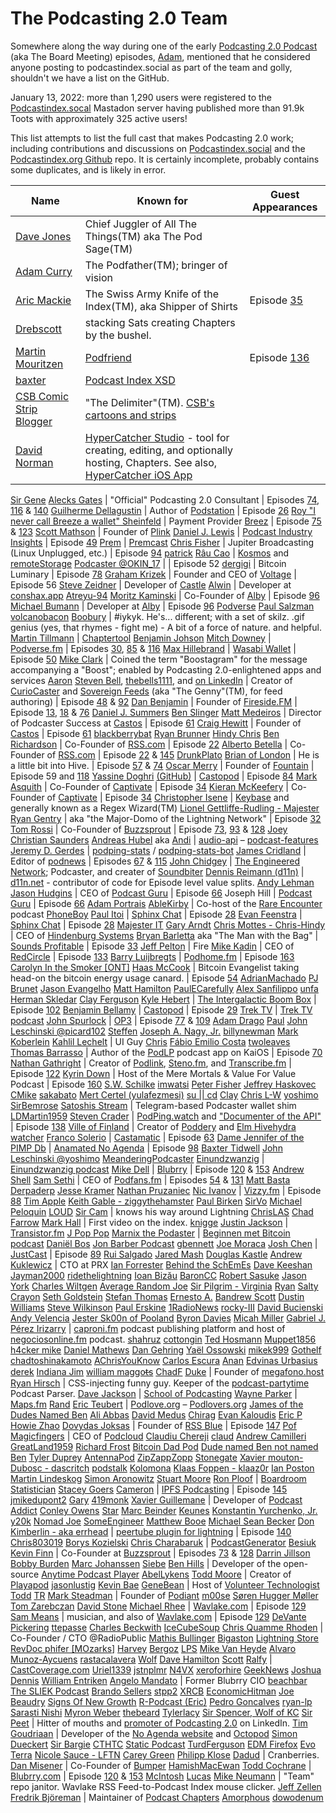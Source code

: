 # The Podcasting 2.0 Team
Somewhere along the way during one of the early [Podcasting 2.0 Podcast](https://podcastindex.org/podcast/920666) (aka The Board Meeting) episodes, [Adam](https://podcastindex.social/@adam), mentioned that he considered anyone posting to podcastindex.social as part of the team and golly, shouldn't we have a list on the GitHub.

January 13, 2022: more than 1,290 users were registered to the [Podcastindex.socal](https://podcastindex.social/) Mastadon server having published more than 91.9k Toots with approximately 325 active users!

This list attempts to list the full cast that makes Podcasting 2.0 work; including contributions and discussions on [Podcastindex.social](https://podcastindex.social) and the [Podcastindex.org Github](https://github.com/Podcastindex-org) repo. It is certainly incomplete, probably contains some duplicates, and is likely in error.

| Name | Known for | Guest Appearances |
| ---- | --------- | ----------------- |
[Dave Jones](https://podcastindex.social/@dave) | Chief Juggler of All The Things(TM) aka The Pod Sage(TM)
[Adam Curry](https://podcastindex.social/@adam) | The Podfather(TM); bringer of vision
[Aric Mackie](https://podcastindex.social/@aric) | The Swiss Army Knife of the Index(TM), aka Shipper of Shirts | Episode [35](http://adam.curry.com/html/PC203520210430Podcas-6cKvbPGTmjrbwCdHNtWZ6R9D3lH9mq.html)
[Drebscott](https://podcastindex.social/@Drebscott) | stacking Sats creating Chapters by the bushel.
[Martin Mouritzen](https://podcastindex.social/@martin) | [Podfriend](https://www.podfriend.com/) | Episode [136](http://adam.curry.com/html/PC2013620230609Podca-Gj7x9NVBkkV4zxCtJ00bdgQbGPvXbf.html)
[baxter](https://podcastindex.social/@baxter) | [Podcast Index XSD](https://github.com/Podcastindex-org/podcast-namespace/blob/main/docs/schema/podcast-schema.md)
[CSB Comic Strip Blogger](https://podcastindex.social/@csb) | "The Delimiter"(TM). [CSB's cartoons and strips](https://comicstripblog.com/)
[David Norman](https://podcastindex.social/@hypercatcher) | [HyperCatcher Studio](https://studio.hypercatcher.com/) - tool for creating, editing, and optionally hosting, Chapters. See also, [HyperCatcher iOS App](https://hypercatcher.app.link/K0Nv4P7YB5)
[Sir Gene](https://noagendasocial.com/@genen)
[Alecks Gates](https://activitypub.agates.io/users/agates) | "Official" Podcasting 2.0 Consultant | Episodes [74](http://adam.curry.com/html/PC207420220218Podcas-5LwJlBc82BTBMLQ8kwN3Zw4xqsM5xq.html), [116](http://adam.curry.com/html/PC20116202320106Podc-GCCqnzHw5GR1BFSMRwKp7Pzv5gcVkz.html) & [140](http://adam.curry.com/html/PC2014020230707Podca-Fm5MLDz8XFL9ZKC7NVJJ0chXRKwxqh.html)
[Guilherme Dellagustin](https://fosstodon.org/@dellagustin) | Author of [Podstation](https://podstation.github.io/) | Episode [26](http://adam.curry.com/html/PC202620210226Podcas-TVkr2jRWSzm7M8kDNvfJLsXd4X1nKx.html)
[Roy "I never call Breeze a wallet" Sheinfeld](https://podcastindex.social/@kingonly) | Payment Provider [Breez](https://breez.technology/) | Episode [75](http://adam.curry.com/html/PC207520220225Podcas-N6msb4sWjClGJ7VRlW7QlSl2LNPJmL.html) & [123](http://adam.curry.com/html/PC2012320230224Podca-c61zMdSzG4DCL49VjssLbrxg49NhhL.html)
[Scott Mathson](https://github.com/scottmathson) | Founder of [Plink](https://plinkhq.com/)
[Daniel J. Lewis](https://podcastindex.social/@theDanielJLewis) | [Podcast Industry Insights](https://podcastindustryinsights.com/) | Episode [49](http://adam.curry.com/html/PC204920210806Podcas-qjplnc0f5VKvZwHR5ZbXxtSW2m6msc.html)
[Prem](https://podcastindex.social/@Premitive1) | [Premcast](https://premcast.net)
[Chris Fisher](https://www.linkedin.com/in/chriswfisher/) | Jupiter Broadcasting (Linux Unplugged, etc.) | Episode [94](http://adam.curry.com/html/PC209420220722Podcas-Qk7KGKZ4xZHcRh4D7RRJDchqwrVtxf.html)
[patrick](https://podcastindex.social/@patrick)
[Râu Cao](https://kosmos.social/@raucao) | [Kosmos](https://kosmos.org/) and [remoteStorage](https://remotestorage.io/)
[Podcaster @OKIN_17](https://linktr.ee/FromTheJump) | | Episode 52
[dergigi](https://github.com/dergigi) | Bitcoin Luminary | Episode [78](http://adam.curry.com/html/PC207720220318Podcas-c6tB5Z513kQBm75Gq0hXc5ThbXjPhF.html)
[Graham Krizek](https://blog.getvoltage.io/author/graham/) | Founder and CEO of [Voltage](https://voltage.cloud/) | Episode 56
[Steve Zeidner](https://podcastindex.social/@snowninja) | Developer of [Castle](https://castleplayer.com/)
[Alwin](https://podcastindex.social/@Alwin) | Developer at [conshax.app](https://conshax.app)
[Atreyu-94](https://github.com/Atreyu-94)
[Moritz Kaminski](https://github.com/MoritzKa) | Co-Founder of [Alby](https://getalby.com) | Episode [96](http://adam.curry.com/html/PC209620220805Podcas-Kv06gC8nxMcGmPbTVNSxQcR18r91rc.html)
[Michael Bumann](https://podcastindex.social/web/@bumi@kosmos.social) | Developer at [Alby](https://getalby.com) | Episode [96](http://adam.curry.com/html/PC209620220805Podcas-Kv06gC8nxMcGmPbTVNSxQcR18r91rc.html)
[Podverse](https://podcastindex.social/web/@podverse)
[Paul Salzman](https://podcastindex.social/@psimac)
[volcanobacon](https://github.com/valcanobacon)
[Boobury](https://noagendasocial.com/@Boo_BuryMothman) | #iykyk. He's... different; with a set of skilz. .gif genius (yes, that rhymes - fight me) - A bit of a force of nature. and helpful.
[Martin Tillmann](https://github.com/Mtillmann) | [Chaptertool](https://mtillmann.github.io/chaptertool/)
[Benjamin Johson](https://github.com/BennyKJohnson)
[Mitch Downey](https://podcastindex.social/@mitch) | [Podverse.fm](https://podverse.fm/) | Episodes [30](http://adam.curry.com/html/PC203020210326Podcas-Jf586kR7hjcFrcj0zrdNZBxMfh8ZPk.html), [85](http://adam.curry.com/html/PC208520220513Podcas-lCjCV7rQsplH0FXDNmqTtP5T8rSslw.html) & [116](http://adam.curry.com/html/PC20116202320106Podc-GCCqnzHw5GR1BFSMRwKp7Pzv5gcVkz.html)
[Max Hillebrand](https://podcastindex.social/@maxhillebrand) | [Wasabi Wallet](https://wasabiwallet.io/) | Episode [50](http://adam.curry.com/html/PC205020210813Podcas-n6KRZ4qb827P30PgBqfRCtG1BHk0kP.html)
[Mike Clark](https://podcastindex.social/@Aerostatica) | Coined the term "Boostagram" for the message accompanying a "Boost"; enabled by Podcasting 2.0-enlightened apps and services
[Aaron](https://podcastindex.social/@aaron)
[Steven Bell](https://podcastindex.social/@StevenB), [thebells1111](https://github.com/thebells1111), and [on LinkedIn](https://www.linkedin.com/in/steven-bell-37671923a/) | Creator of [CurioCaster](https://curiocaster.com/) and [Sovereign Feeds](https://sovereignfeeds.com/) (aka "The Genny"(TM), for feed authoring) | Episode [48](http://adam.curry.com/html/PC204820210730Podcas-87zv2trwWQxcBVJpmPGSLqxnV5Lqtz.html) & [92](http://adam.curry.com/html/PC209220220701Podcas-vnW5xB27czHKppKt4WJlzJKLZZVmhN.html)
[Dan Benjamin](https://podcastindex.social/@danbenjamin) | Founder of [Fireside.FM](https://fireside.fm/) | Episode [13](http://adam.curry.com/html/PC201220201127Podcas-klTpVKlpsJHrs2MMpQlpMw8fkQftTG.html), [18](http://adam.curry.com/html/PC201820210101Podcas-s2NPqCPs1FbkckGgWVpxMG6fgL9JVH.html) & [76](http://adam.curry.com/html/PC207620220304Podcas-W2FTrnXglvd1rnKlSp4dq0sGTR7DWR.html)
[Daniel J. Summers](https://podcastindex.social/@danieljsummers)
[Ben Slinger](https://github.com/bslinger)
[Matt Medeiros](https://podcastindex.social/@CastosMatt) | Director of Podcaster Success at [Castos](https://castos.com) | Episode [61](http://adam.curry.com/html/PC206120211105Podcas-fCk8DVCWWtK8Whdxvp55Cb3nq1Nk6S.html)
[Craig Hewitt](https://castos.com) | Founder of [Castos](https://castos.com) | Episode [61](http://adam.curry.com/html/PC206120211105Podcas-fCk8DVCWWtK8Whdxvp55Cb3nq1Nk6S.html)
[blackberrybat](https://podcastindex.social/@blackberrybat)
[Ryan Brunner](https://github.com/BennyKJohnson)
[Hindy Chris](https://podcastindex.social/@cmottes)
[Ben Richardson](https://podcastindex.social/@Ben)  | Co-Founder of [RSS.com](https://rss.com/) | Episode [22](http://adam.curry.com/html/PC202220210129Podcas-Kj8pLFSLVvbMMq2jz3bxJH9p0Rjm4B.html)
[Alberto Betella](https://podcastindex.social/@alberto) | Co-Founder of [RSS.com](https://rss.com/) | Episode [22](http://adam.curry.com/html/PC202220210129Podcas-Kj8pLFSLVvbMMq2jz3bxJH9p0Rjm4B.html) & [145](http://adam.curry.com/html/PC2014520230908Podca-jRxdv2xL5Hpc4xvJtS8082t7PVnfNF.html)
[DrunkPlato](https://podcastindex.social/@drunkplato)
[Brian of London](https://podcastindex.social/@brianoflondon) | He is a little bit into Hive. | Episode [57](http://adam.curry.com/html/PC205720211008Podcas-Z7qSx1X16NGXDBv7d7Nb7F4tsMjr9w.html) & [74](http://adam.curry.com/html/PC207420220218Podcas-5LwJlBc82BTBMLQ8kwN3Zw4xqsM5xq.html)
[Oscar Merry](https://podcastindex.social/@merryoscar) | Founder of [Fountain](https://www.fountain.fm/) | Episode 59 and [118](http://adam.curry.com/html/PC2011820230120Podca-XrMfvwqZMRbTmx9Jw300650G2kmfZG.html)
[Yassine Doghri](https://podcastindex.social/@yassinedoghri) [(GitHub)](https://github.com/yassinedoghri) | [Castopod](https://castopod.org/) | Episode [84](http://adam.curry.com/html/PC208420220506Podcas-9vksRH4FlPRKdPB0QqFRHZ1GnmRNbz.html)
[Mark Asquith](https://podcastindex.social/@MrAsquith) | Co-Founder of [Captivate](https://www.captivate.fm/) | Episode [34](http://adam.curry.com/html/PC203420210423Podcas-DF1zdlG5NcJV1PlHvL4tZLjSFBlxXT.html)
[Kieran McKeefery](https://podcastindex.social/@kieranmckeefery) | Co-Founder of [Captivate](https://www.captivate.fm/) | Episode [34](http://adam.curry.com/html/PC203420210423Podcas-DF1zdlG5NcJV1PlHvL4tZLjSFBlxXT.html)
[Christopher Isene](https://podcastindex.social/@cisene) | [Keybase](https://keybase.io/cisene) and generally known as a Regex Wizard(TM)
[Lionel Gettliffe-Rudling - Majester](https://github.com/Majester)
[Ryan Gentry](https://lightninglabs.substack.com/) | aka "the Major-Domo of the Lightning Network" | Episode [32](http://adam.curry.com/html/PC203220210409Podcas-vwpdV3CNhhvMjJpsMv3Ms1T7hHQmjF.html)
[Tom Rossi](https://podcastindex.social/@tomrossi7) | Co-Founder of [Buzzsprout](https://www.buzzsprout.com/) | Episode [73](ttp://adam.curry.com/html/PC207320220211Podcas-5Cj46VJQFq4kH9QcfZQSD1q0FlBJTb.html), [93](http://adam.curry.com/html/PC209320220715Podcas-HRkzknnrhMsLc3q0LMRPKqR4ZhLjpg.html) & [128](http://adam.curry.com/html/PC2012820230407Podca-fQn4H91S75X8VGXtLXNjSLdcLLqRTC.html)
[Joey](https://podcastindex.social/@joey)
[Christian Saunders](https://github.com/kilobit)
[Andreas Hubel](https://github.com/saerdnaer) aka [Andi](http://podcastindex.social/@andi) | [audio-api](http://github.com/saerdnaer/audio-api/) – [podcast-features](https://github.com/saerdnaer/podcast-features)
[Jeremy D. Gerdes](https://podcastindex.social/@seakintruth) | [podping-stats](https://seakintruth.github.io/podping-stats/mastodon-toot-bot-hive/stats/) / [podping-stats-bot](https://podcastindex.social/@podping_stats_toot_bot)
[James Cridland](https://podcastindex.social/@jamescridland) | Editor of [podnews](https://podnews.net/) | Episodes [67](http://adam.curry.com/html/PC206720211224Podcas-BZ60QL6SPP8rfWdBqhbHdgwlCcbsSF.html) & [115](http://adam.curry.com/html/PC2011520221230Podca-pMcT8GzfLKG2lnJwl2wfdbd2SBtDQq.html)
[John Chidgey](https://engineered.space/users/chidgey) | [The Engineered Network](https://engineered.network/); Podcaster, and creater of [Soundbiter](https://johnchidgey.github.io/)
[Dennis Reimann (d11n)](https://bitcoinhackers.org/@d11n) | [d11n.net](https://d11n.net/) - contributor of code for Episode level value splits.
[Andy Lehman](https://podcastindex.social/@Lehmancreations)
[Jason Hudgins](https://podcastindex.social/@podcastguru) | CEO of [Podcast Guru](https://podcastguru.io/) | Episode [66](http://adam.curry.com/html/PC206620211217Podcas-8JZbq9hCG5f8mzLqGHwNzJl12rV91D.html)
Joseph Hill | [Podcast Guru](https://podcastguru.io/) | Episode [66](http://adam.curry.com/html/PC206620211217Podcas-8JZbq9hCG5f8mzLqGHwNzJl12rV91D.html)
[Adam Portrais](https://podcastindex.social/@adamportrais)
[AbleKirby](https://podcastindex.social/@ablekirby) | Co-host of the [Rare Encounter](https://rareencounter.net/) podcast
[PhoneBoy](https://podcastindex.social/@phoneboy)
[Paul Itoi](https://github.com/pitoi) | [Sphinx Chat](https://sphinx.chat/) | Episode [28](http://adam.curry.com/html/PC202820210312Podcas-j4B3LBWzLSTrsljrXpwfvdVknZh9NM.html)
[Evan Feenstra](https://github.com/Evanfeenstra) | [Sphinx Chat](https://sphinx.chat/) | Episode [28](http://adam.curry.com/html/PC202820210312Podcas-j4B3LBWzLSTrsljrXpwfvdVknZh9NM.html)
[Majester IT](https://podcastindex.social/@Miyagiyoda)
[Gary Arndt](https://podcastindex.social/@EverythingEverywhere)
[Chris Mottes - Chris-Hindy](https://github.com/Chris-Hindy) | CEO of [Hindenburg Systems](https://hindenburg.com/)
[Bryan Barletta](https://twitter.com/bryanbarletta) aka "The Man with the Bag" | [Sounds Profitable](https://soundsprofitable.com/) | Episode [33](http://adam.curry.com/html/PC203320210406Podcas-rHkL28nJ6XBdRmWcCwRBGMps3r2j9p.html)
[Jeff Pelton](https://github.com/comster) | Fire
[Mike Kadin](https://podcastindex.social/@mkadin) | CEO of [RedCircle](https://redcircle.com/) | Episode [133](http://adam.curry.com/html/PC2013320230519Podca-MB6Wp7j2fbRbnW0PMGtZDd73vpMwcS.html)
[Barry Luijbregts](https://podcastindex.social/@podhome) | [Podhome.fm](https://podhome.fm) | Episode [163](https://www.podpage.com/podcasting-20/163-storage-power/)
[Carolyn In the Smoker [ONT]](https://podcastindex.social/@blaney)
[Haas McCook](https://hassmccook.medium.com/) | Bitcoin Evangelist taking head-on the bitcoin energy usage canard. | Episode [54](http://adam.curry.com/html/PC205420210917Podcas-bxSsTNn1z0KbP5KMMBxT8rtNZBHpXW.html)
[AdrianMachado](https://github.com/AdrianMachado)
[PJ Brunet](https://bitcoinhackers.org/@pj)
[Jason Evangelho](https://podcastindex.social/@Jason)
[Matt Hamilton](https://noagendasocial.com/@eriner)
[PaulECarefully](https://noagendasocial.com/@paulecarefully)
[Alex Sanfilippo](https://github.com/Alex-Sanfilippo)
[unfa](https://mastodon.social/@unfa)
[Herman Skledar](https://podcastindex.social/@hermanskledar)
[Clay Ferguson](https://fosstodon.org/@TheRealClay)
[Kyle Hebert](https://podcastindex.social/@kyle) | [The Intergalactic Boom Box](https://podcastindex.org/podcast/3758236) | Episode [102](http://adam.curry.com/html/PC2010220220916Podca-7xmJzR6ZgFR0kDcVLTbNSW2h84j3wp.html)
[Benjamin Bellamy](https://podcastindex.social/@benjaminbellamy) | [Castopod](https://castopod.org/) | Episode [29](http://adam.curry.com/html/PC202920210319Podcas-zWMn5T8bHKPR2fCbt7KWv50RsCtstf.html)
[Trek TV](https://podcastindex.social/@trektv) | [Trek TV podcast](https://trektvpodcast.com)
[John Spurlock](https://podcastindex.social/@js) | [OP3](https://op3.dev) | Episode [77](http://adam.curry.com/html/PC207720220311Podcas-GV5SqdxhMWcCtR4lKJSglll4gKK4JG.html) & [109](http://adam.curry.com/html/PC2010920221104Podca-j5WFdWg2fN5Zw5R13SlGgv7QJ8fGtH.html)
[Adam Drago](https://podcastindex.social/@atdrago)
[Paul](https://podcastindex.social/@sphinx_chat)
[John Leschinski @picard102](https://github.com/picard102)
[Steffen](https://podcastindex.social/@sws)
[Joseph A. Nagy, Jr.](https://podcastindex.social/web/@janagyjr)
[billynewman](https://podcastindex.social/@billynewman)
[Mark Koberlein](https://podcastindex.social/@mkober)
[Kahlil Lechelt](https://podcastindex.social/@kahlil) | UI Guy
[Chris](https://podcastindex.social/@cmtonkinson)
[Fábio Emilio Costa](https://github.com/fabiocosta0305)
[twoleaves](https://github.com/TwoLeaves)
[Thomas Barrasso](https://github.com/masterial) | Author of the [PodLP](https://podlp.com/) podcast app on KaiOS | Episode [70](http://adam.curry.com/html/PC207020220121Podcas-Dj423qrffjnmCFrRVhk46DtF8xMC6l.html)
[Nathan Gathright](https://xoxo.zone/@nathan) | Creator of [Podlink](https://pod.link), [Steno.fm](https://steno.fm), and [Transcribe.fm](https://transcribe.fm) | Episode [122](http://adam.curry.com/html/PC2012220230217Podca-9RkF6B5Bxg2D9pwpMmSTCd0fXzSnGZ.html)
[Kyrin Down](https://podcastindex.social/@Meremortals) | Host of the Mere Mortals & Value For Value Podcast | Episode [160](https://www.podpage.com/podcasting-20/160-forced-choice/)
[S.W. Schilke](https://github.com/swschilke)
[imwatsi](https://podcastindex.social/web/@imwatsi)
[Peter Fisher](https://github.com/pfwd)
[Jeffrey Haskovec](https://haskovec.social/@jeff)
[CMike](https://podcastindex.social/@CMike)
[sakabato](https://podcastindex.social/@sakabato)
[Mert Certel (yulafezmesi)](https://github.com/yulafezmesi)
[su \|\| cd](https://podcastindex.social/@suorcd)
[Clay](https://mastodon.technology/@wclayf)
[Chris L-W](https://podcastindex.social/@chrislw)
[yoshimo](https://github.com/yoshimo)
[SirBemrose](https://podcastindex.social/@SirBemrose)
[Satoshis Stream](https://podcastindex.social/@satoshisstream) | Telegram-based Podcaster wallet shim
[LDMartin1959](https://podcastindex.social/@LDMartin1959)
[Steven Crader](https://podcastindex.social/@steven) | [PodPing.watch](https://podping.watch/) and ["Documenter of the API"](https://github.com/Podcastindex-org/docs-api) | Episode [138](http://adam.curry.com/html/PC2013820230623Podca-j8kPdLxKh5LCg7MH9bxCPHw3zn41j0.html)
[Ville of Finland](https://podcastindex.social/@ville) | Creator of [Poddery](https://poddery.netlify.app/) and [Elm Hivehydra watcher](https://hivehydra.netlify.app/)
[Franco Solerio](https://podcastindex.social/@francosolerio) | [Castamatic](https://castamatic.com/) | Episode [63](http://adam.curry.com/html/PC206320211119Podcas-CBrjDCvkN0tR8gKZWkDXVzTKT8Mzv6.html)
[Dame Jennifer of the PIMP Db](https://podcastindex.social/@jennifer) | [Anamated No Agenda](https://noagendatube.com/video-channels/animated_no_agenda/videos) | Episode [98](http://adam.curry.com/html/PC209820220819Podcas-cM8tNw4VX2fgWnwbmGXmG3BHQnjgTM.html)
[Baxter Tidwell](https://github.com/betpagal)
[John Leschinski @yoshimo](https://github.com/yoshimo)
[MeanderingPodcaster](https://podcastindex.social/@MeanderingPodcaster)
[Einundzwanzig](https://podcastindex.social/@einundzwanzig) | [Einundzwanzig podcast](https://einundzwanzig.space/)
[Mike Dell](https://podcastindex.social/@mgdell) | [Blubrry](https://blubrry.com) | Episode [120](http://adam.curry.com/html/PC2012020230203Podca-dxCZPJL6fpmsRpDv4C5hn0qd96wFl2.html) & [153](http://adam.curry.com/html/PC2015320231103Podca-BfSG1jdMMmx5t4xqSH7Sgcj5KkRFwB.html)
[Andrew Shell](https://github.com/andrewshell)
[Sam Sethi](https://podcastindex.social/@samsethi) | CEO of [Podfans.fm](https://podfans.fm/) | Episodes [54](http://adam.curry.com/html/PC203120210402Podcas-z6N0LFfJlnpR5wCq0rqchlN3sFBHn9.html) & [131](http://adam.curry.com/html/PC2013120230505Podca-FcnfdJLqQcScqSpnjKhXTqhhtRLlqD.html)
[Matt Basta](https://github.com/mattbasta)
[Derpaderp](https://podcastindex.social/@Derpaderp)
[Jesse Kramer](https://podcastindex.social/@jessekramer)
[Nathan Pruzaniec](https://github.com/npruzaniec)
[Nic Ivanov](https://vizzy.fm) | [Vizzy.fm](https://vizzy.fm) | Episode [88](http://adam.curry.com/html/PC208820220603Podcas-PKCTfbh48cdx8tL1k0CRdzFPb6wFfZ.html)
[Tim Apple](https://podcastindex.social/@nixer)
[Keith Gable - ziggythehamster](https://github.com/ziggythehamster)
[Paul Birken](https://podcastindex.social/@tonewrecker)
[SirVo](https://noagendasocial.com/@dowodenum)
[Michael Peloquin](https://github.com/mmp7700)
[LOUD](https://podcastindex.social/@LOUD)
[Sir Cam](https://noagendasocial.com/@cam) | knows his way around Lightning
[ChrisLAS](https://podcastindex.social/@ChrisLAS)
[Chad Farrow](https://podcastindex.social/@ChadF)
[Mark Hall](https://podcastindex.social/@markhallfilm) | First video on the index.
[knigge](https://podcastindex.social/@knigge)
[Justin Jackson](https://github.com/mijustin) | [Transistor.fm](https://transistor.fm/)
[J Pop Pop](https://podcastindex.social/@JpaPoppopa)
[Marnix the Podaster](https://podcastindex.social/@marnix) | [Beginnen met Bitcoin podcast](https://beginnenmetbitcoin.com/)
[Daniël Bos](https://podcastindex.social/@corani)
[Jon Barber Podcast](https://podcastindex.social/@mlk7000)
[gbennett](https://podcastindex.social/@gbennett)
[Joe Moraca](https://github.com/joemoraca)
[Josh Chen](https://github.com/montekaka) | [JustCast](https://www.justcast.com/) | Episode [89](http://adam.curry.com/html/PC208920220610Podcas-1V6wr7Gszp9WR1XHnLjTLNfvmqVz6C.html)
[Rui Salgado](https://github.com/ruisalgado)
[Jared Mash](https://podcastindex.social/@jarednxx)
[Douglas Kastle](https://github.com/douglaskastle)
[Andrew Kuklewicz](https://github.com/kookster) | CTO at PRX
[Ian Forrester](https://mas.to/@cubicgarden)
[Behind the SchEmEs](https://podcastindex.social/@behindthesch3m3s)
[Dave Keeshan](https://podcastindex.social/@davekeeshan)
[Jayman2000](https://github.com/Jayman2000)
[ridethelightning](https://podcastindex.social/@ridethelightning)
[Ioan Bizău](https://github.com/ibz)
[BaronCC](https://podcastindex.social/@BaronCC)
[Robert Sasuke](https://podcastindex.social/@robsasuke)
[Jason York](https://podcastindex.social/@jasonyork)
[Charles Wiltgen](https://github.com/CharlesWiltgen)
[Average Random Joe](https://github.com/AverageRandomJoe)
[Sir Pilgrim - Virginia](https://noagendasocial.com/@ThePilgrim)
[Ryan](https://podcastindex.social/@aqualith)
[Salty Crayon](https://podcastindex.social/@Salty_Crayon@mastodon.social)
[Seth Goldstein](https://podcastindex.social/@goldsteinmedia)
[Stefan Thomas](https://github.com/justmoon)
[Ernesto A.](https://podcastindex.social/@ernestoacostame)
[Bandrew Scott](https://pod.social/@bandrew)
[Dustin Williams](https://podcastindex.social/@dustin)
[Steve Wilkinson](https://podcastindex.social/@cgWerks)
[Paul Erskine](https://podcastindex.social/@perskine)
[1RadioNews](https://podcastindex.social/@1radionews)
[rocky-III](https://github.com/rocky-III)
[David Bucienski](https://noagendasocial.com/@DavidB)
[Andy Velencia](https://podcastindex.social/@vandys)
[Jester Sk00n of Pooland](https://noagendasocial.com/@PawelK)
[Byron Davies](https://podcastindex.social/@byron)
[Micah Miller](https://podcastindex.social/@sircodesalot)
[Gabriel J. Pérez Irizarry](https://podcastindex.social/@gabriel) | [caproni.fm](https://caproni.fm/) podcast publishing platform and host of [negociosonline.fm](https://www.negociosonline.fm/) podcast.
[shahruz](https://podcastindex.social/@shahruz)
[cottongin](https://podcastindex.social/@cottongin)
[Ted Hosmann](https://github.com/tedhosmann)
[Muppet1856](https://podcastindex.social/@Muppet1856)
[h4cker mike](https://podcastindex.social/@h4ckermike)
[Daniel Mathews](https://podcastindex.social/@dannyboy)
[Dan Gehring](https://noagendasocial.com/@NameRedacted)
[Yaël Ossowski](https://podcastindex.social/@yael)
[mikek999](https://github.com/mikek999)
[Gothelf](https://podcastindex.social/@gothelf)
[chadtoshinakamoto](https://podcastindex.social/@chadtoshinakamoto)
[AChrisYouKnow](https://podcastindex.social/web/@Chris803019)
[Carlos Escura](https://github.com/carlosescura)
[Anan](https://podcastindex.social/@listnr)
[Edvinas Urbasius](https://podcastindex.social/@edvinasurbasius)
[derek](https://podcastindex.social/@derek)
[Indiana Jim](https://podcastindex.social/@indianajim)
[william maggot̶s](https://liberal.city/@wjmaggos)
[ChadF](https://noagendasocial.com/@farrocha)
[Duke](https://github.com/dukex) | Founder of [megafono.host](https://www.megafono.host/)
[Ryan Hirsch](https://podcastindex.social/@RyanHirsch) | CSS-injecting funny guy. Keeper of the [podcast-partytime](https://www.npmjs.com/package/podcast-partytime) Podcast Parser.
[Dave Jackson](https://podcastindex.social/@davejackson) | [School of Podcasting](https://schoolofpodcasting.com/)
[Wayne Parker](https://podcastindex.social/@waynejparker) | [Maps.fm](https://maps.fm)
[Rand](https://podcastindex.social/@Rand)
[Eric Teubert](https://podcastindex.social/@ericteubert) | [Podlove.org](https://podlove.org) – [Podlovers.org](https://podlovers.org)
[James of the Dudes Named Ben](https://podcastindex.social/@james)
[Ali Abbas](https://podcastindex.social/@aliabbas)
[David Medus](https://social.medusmedia.com/@medus)
[Chirag](https://github.com/chiragnd)
[Evan Kaloudis](https://podcastindex.social/@zeus)
[Eric P](https://github.com/ericpp)
[Howie Zhao](https://github.com/howiezhao)
[Dovydas Joksas](https://github.com/joksas) | Founder of [RSS Blue](https://rssblue.com/) | Episode [147](http://adam.curry.com/html/PC2014720230922Podca-X2f5GDQ25Rjshg5sWLHNNf6V1F0W3D.html)
[Pof Magicfingers](https://github.com/PofMagicfingers) | CEO of [Podcloud](https://github.com/podCloud)
[Claudiu Chereji](https://podcastindex.social/@Imnogenius)
[claud](https://podcastindex.social/@claudchereji)
[Andrew Camilleri](https://github.com/Kukks)
[GreatLand1959](https://podcastindex.social/web/@GreatLand1959)
[Richard Frost](https://podcastindex.social/@rfrost)
[Bitcoin Dad Pod](https://podcastindex.social/@bdadpod)
[Dude named Ben not named Ben](https://noagendasocial.com/@cam)
[Tyler Duprey](https://podcastindex.social/@tylerduprey)
[AntennaPod](https://fosstodon.org/@AntennaPod)
[ZipZappZopp](https://podcastindex.social/@SnakeMcduckets)
[Stonegate](https://github.com/stonega)
[Xavier mouton-Dubosc - dascritch](https://github.com/dascritch)
[podstalk](https://podcastindex.social/@podstalk)
[Kolomona](https://podcastindex.social/@Kolomona)
[Klaas Foppen - klaaz0r](https://github.com/klaaz0r)
[Ian Poston](https://github.com/iposton)
[Martin Lindeskog](https://podcastindex.social/web/@Lyceum)
[Simon Aronowitz](https://podcastindex.social/@SuperCerealSimon)
[Stuart Moore](https://github.com/stuartjmoore)
[Ron Ploof](https://podcastindex.social/@ronploof) | [Boardroom Statistician](https://griddlecakes.com/nstrends/)
[Stacey Goers](https://podcastindex.social/@staceygoers)
[Cameron](https://podcastindex.social/@cameron) | [IPFS Podcasting](https://ipfspodcasting.net/) | Episode [145](http://adam.curry.com/html/PC2014520230908Podca-jRxdv2xL5Hpc4xvJtS8082t7PVnfNF.html)
[jmikedupont2](https://github.com/jmikedupont2)
[Gary](https://podcastindex.social/@Borg)
[419monk](https://github.com/419monk)
[Xavier Guillemane](https://podcastindex.social/@podcastaddict) | Developer of [Podcast Addict](https://podcastaddict.com/)
[Conley Owens](https://github.com/cco3)
[Star](https://podcastindex.social/@star)
[Marc Beinder](https://podcastindex.social/web/@onairmarc)
[Keunes](https://github.com/keunes)
[Konstantin Yurchenko, Jr.](https://github.com/masterial)
[y20k](https://github.com/y20k)
[Nomad Joe](https://podcastindex.social/@joemoraca)
[SomeEngineer](https://podcastindex.social/@Afflicted)
[Matthew Booe](https://github.com/mirdaki)
[Michael Sean Becker](https://podcastindex.social/@msb)
[Don Kimberlin - aka errhead](https://noagendasocial.com/@errhead) | [peertube plugin for lightning](https://github.com/dhk2/peertube-plugin-lightning) | Episode [140](http://adam.curry.com/html/PC2014520230908Podca-jRxdv2xL5Hpc4xvJtS8082t7PVnfNF.html)
[Chris803019](https://podcastindex.social/@Chris803019)
[Borys Kozielski](https://podcastindex.social/@boryskozielski)
[Chris Charabaruk](https://github.com/coldacid) | [PodcastGenerator](https://podcastgenerator.net/)
[Besiuk](https://github.com/Besiuk)
[Kevin Finn](https://podcastindex.social/@kfinn) | Co-Founder at [Buzzsprout](https://www.buzzsprout.com/) | Episodes [73](http://adam.curry.com/html/PC207320220211Podcas-5Cj46VJQFq4kH9QcfZQSD1q0FlBJTb.html) & [128](http://adam.curry.com/html/PC2012820230407Podca-fQn4H91S75X8VGXtLXNjSLdcLLqRTC.html)
[Darrin Jillson](https://podcastindex.social/@darrinjillson)
[Bobby Burden](https://github.com/brb3)
[Marc Johanssen](https://podcastindex.social/@marcjohanssen)
[Siebe](https://github.com/Siebe)
[Ben Hills](https://github.com/amugofjava) | Developer of the open-source [Anytime Podcast Player](https://anytimeplayer.app/)
[AbelLykens](https://github.com/AbelLykens)
[Todd Moore](https://github.com/tmsoft) | Creator of [Playapod](https://playapod.com/)
[jasonlustig](https://podcastindex.social/@jasonlustig)
[Kevin Bae](https://podcastindex.social/@kevinb66)
[GeneBean](https://fosstodon.org/@genebean) | Host of [Volunteer Technologist](https://podcastindex.social/@volunteertechnologist)
[Todd](https://github.com/todduk)
[TR](https://podcastindex.social/@TR)
[Mark Steadman](https://github.com/RocksteadyTC) | Founder of [Podiant](https://podiant.com/)
[m00se](https://podcastindex.social/@m00se)
[Søren Hugger Møller](https://podcastindex.social/@spiri)
[Tom Zarebczan](https://podcastindex.social/@TomZarebczan)
[David Stone](https://noagendasocial.com/@davidstone)
[Michael Rhee](https://podcastindex.social/@rheedio) | [Wavlake.com](https://wavlake.com) | Episode [129](http://adam.curry.com/html/PC2012920230414Podca-8xJtkFl16lPdss76zS5qv374nRd1qh.html)
[Sam Means](https://www.wavlake.com/sam-means) | musician, and also of [Wavlake.com](https://wavlake.com) | Episode [129](http://adam.curry.com/html/PC2012920230414Podca-8xJtkFl16lPdss76zS5qv374nRd1qh.html)
[DeVante Pickering](https://github.com/dpickering95)
[ttepasse](https://github.com/ttepasse)
[Charles Beckwith](https://podcastindex.social/@charlesbeckwith)
[IceCubeSoup](https://podcastindex.social/@IceCubeSoup)
[Chris Quamme Rhoden](https://github.com/cqr) | Co-Founder / CTO @RadioPublic
[Mathis Bullinger](https://podcastindex.social/@mathis)
[Bigaston](https://github.com/Bigaston)
[Lightning Store](https://podcastindex.social/@ltngstore)
[RevDoc phifer [MOzarks]](https://crowleyclub.com/@phifer)
[Harvey](https://podcastindex.social/@harvhat)
[Bergoz](https://podcastindex.social/@bergoz)
[LPS](https://masto.1146.nohost.me/@lps)
[Mike Van Heyde](https://podcastindex.social/@ivy)
[Alvaro Munoz-Aycuens](https://podcastindex.social/@alvaro)
[rastacalavera](https://podcastindex.social/@rastacalavera)
[Wolf](https://github.com/vv01f)
[Dave Hamilton](https://podcastindex.social/@DaveHamilton)
[Scott](https://podcastindex.social/@maxburn)
[Ralfy](https://podcastindex.social/web/@ralfy) | [CastCoverage.com](http://castcoverage.com/)
[Uriel1339](https://podcastindex.social/@uriel1339)
[jstnplmr](https://podcastindex.social/@jstnplmr)
[N4VX](https://podcastindex.social/@N4VX)
[xeroforhire](https://podcastindex.social/@xeroforhire)
[GeekNews](https://geeknews.chat/@geeknews)
[Joshua Dennis](https://podcastindex.social/web/@floydianslips)
[William Entriken](https://github.com/fulldecent)
[Angelo Mandato](https://github.com/cio-blubrry) | Former Blubrry CIO
[beachbar](https://bitcoinhackers.org/@beachbardave)
[The SLIEK Podcast](https://mastodon.social/@sliekpodcast)
[Brando Sellers](https://mastodon.social/@brandosellers)
[stpp2](https://github.com/stpp2)
[XRCB](https://podcastindex.social/@xrcb)
[EconomicHitman](https://podcastindex.social/@Economic_Hitman)
[Joe Beaudry](https://github.com/beaudryj)
[Signs Of New Growth](https://podcastindex.social/web/@SignsOfNewGrowth)
[R-Podcast (Eric)](https://podcastindex.social/@rpodcast)
[Pedro Goncalves](https://github.com/pedromvpg)
[ryan-lp](https://github.com/ryan-lp)
[Sarasti Nishi](https://podcastindex.social/@sarasti)
[Myron Weber](https://podcastindex.social/@myron)
[thebeard](https://mastodon.social/@thebeard)
[Tylerlacy](https://github.com/tylerlacy)
[Sir Spencer, Wolf of KC](https://podcastindex.social/@SirSpencer)
[Sir Peet](https://podcastindex.social/@sirpeet) | Hitter of mouths and [promoter of Podcasting 2.0](https://www.linkedin.com/feed/update/urn:li:activity:6857574727645478912) on LinkedIn.
[Tim Goudriaan](https://podcastindex.social/@codedmonkey) | Developer of the [No Agenda website](https://www.noagendashow.net) and [Octopod](https://www.octopod.dev)
[Simon Dueckert](https://podcastindex.social/@sdueckert)
[Sir Bargie](https://podcastindex.social/web/@Sir_Bargie)
[CTHTC](https://github.com/CTHTC)
[Static Podcast](https://podcastindex.social/@StaticPodcast)
[TurdFerguson](https://podcastindex.social/@TurdFerguson)
[EDM Firefox](https://mstdn.party/@TruGrytz)
[Evo Terra](https://podcastindex.social/@evoterra)
[Nicole Sauce - LFTN](https://podcastindex.social/@nicolesauce)
[Carey Green](https://podcastindex.social/@PodcastFast)
[Philipp Klose](https://github.com/TheHippo)
[Dadud](https://podcastindex.social/@Dadud) | Cranberries.
[Dan Misener](https://github.com/misener) | Co-Founder of [Bumper](https://wearebumper.com/)
[HamishMacEwan](https://podcastindex.social/web/@HamishMacEwan)
[Todd Cochrane](https://podcastindex.social/@Todd_Blubrry) | [Blubrry.com](https://blubrry.com) | Episode [120](http://adam.curry.com/html/PC2012020230203Podca-dxCZPJL6fpmsRpDv4C5hn0qd96wFl2.html) & [153](http://adam.curry.com/html/PC2015320231103Podca-BfSG1jdMMmx5t4xqSH7Sgcj5KkRFwB.html)
[McIntosh](https://podcastindex.social/web/@mcintosh)
[Lucas](https://noagendasocial.com/@Lucasvos)
[Mike Neumann](https://podcastindex.social/@mikeneumann) | "Team" repo janitor. Wavlake RSS Feed-to-Podcast Index mouse clicker.
[Jeff Zellen](https://podcastindex.social/@Muppet1856)
[Fredrik Björeman](https://github.com/bjoreman) | Maintainer of [Podcast Chapters](https://chaptersapp.com/)
[Amorphous](https://github.com/amorphous)
[dowodenum](https://github.com/dowodenum)
